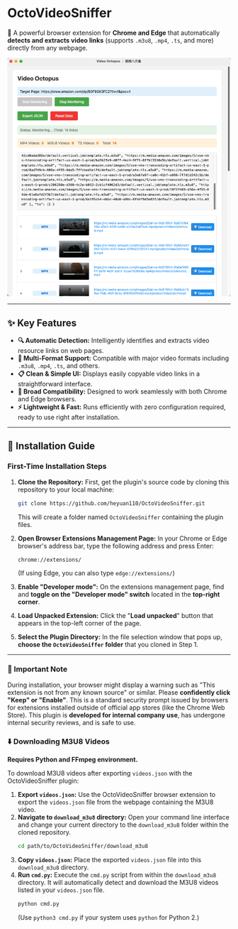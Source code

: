 # OctoVideoSniffer

🦑 A powerful browser extension for **Chrome and Edge** that automatically **detects and extracts video links** (supports `.m3u8`, `.mp4`, `.ts`, and more) directly from any webpage.

![Demo Screenshot](./demo.png)

---

## ✨ Key Features

* **🔍 Automatic Detection:** Intelligently identifies and extracts video resource links on web pages.
* **🧠 Multi-Format Support:** Compatible with major video formats including `.m3u8`, `.mp4`, `.ts`, and others.
* **📋 Clean & Simple UI:** Displays easily copyable video links in a straightforward interface.
* **🧩 Broad Compatibility:** Designed to work seamlessly with both Chrome and Edge browsers.
* **⚡ Lightweight & Fast:** Runs efficiently with zero configuration required, ready to use right after installation.

---

## 🚀 Installation Guide

### First-Time Installation Steps

1.  **Clone the Repository:**
    First, get the plugin's source code by cloning this repository to your local machine:
    ```bash
    git clone https://github.com/heyuan110/OctoVideoSniffer.git
    ```
    This will create a folder named `OctoVideoSniffer` containing the plugin files.

2.  **Open Browser Extensions Management Page:**
    In your Chrome or Edge browser's address bar, type the following address and press Enter:
    ```
    chrome://extensions/
    ```
    (If using Edge, you can also type `edge://extensions/`)

3.  **Enable "Developer mode":**
    On the extensions management page, find and **toggle on the "Developer mode" switch** located in the **top-right corner**.

4.  **Load Unpacked Extension:**
    Click the "**Load unpacked**" button that appears in the top-left corner of the page.

5.  **Select the Plugin Directory:**
    In the file selection window that pops up, **choose the `OctoVideoSniffer` folder** that you cloned in Step 1.

---



### 🚨 Important Note

During installation, your browser might display a warning such as "This extension is not from any known source" or similar. Please **confidently click "Keep" or "Enable"**. This is a standard security prompt issued by browsers for extensions installed outside of official app stores (like the Chrome Web Store). This plugin is **developed for internal company use**, has undergone internal security reviews, and is safe to use.

### ⬇️ Downloading M3U8 Videos

**Requires Python and FFmpeg environment.**


To download M3U8 videos after exporting `videos.json` with the OctoVideoSniffer plugin:

1.  **Export `videos.json`:** Use the OctoVideoSniffer browser extension to export the `videos.json` file from the webpage containing the M3U8 video.
2.  **Navigate to `download_m3u8` directory:** Open your command line interface and change your current directory to the `download_m3u8` folder within the cloned repository.
    ```bash
    cd path/to/OctoVideoSniffer/download_m3u8
    ```
3.  **Copy `videos.json`:** Place the exported `videos.json` file into this `download_m3u8` directory.
4.  **Run `cmd.py`:** Execute the `cmd.py` script from within the `download_m3u8` directory. It will automatically detect and download the M3U8 videos listed in your `videos.json` file.
    ```bash
    python cmd.py
    ```
    (Use `python3 cmd.py` if your system uses `python` for Python 2.)
